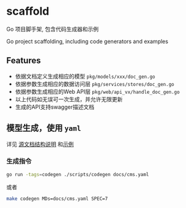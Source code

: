 # scaffold

Go 项目脚手架, 包含代码生成器和示例

Go project scaffolding, including code generators and examples

## Features

* 依据文档定义生成相应的模型 `pkg/models/xxx/doc_gen.go`
* 依据参数生成相应的数据访问层 `pkg/services/stores/doc_gen.go`
* 依据参数生成相应的Web API层 `pkg/web/api_vx/handle_doc_gen.go`
* 以上代码如无误可一次生成，并允许无限更新
* 生成的API支持swagger描述文档

## 模型生成，使用 `yaml`

详见 [源文档结构说明](docs/) 和[示例](docs/cms.yaml)

### 生成指令

```bash
go run -tags=codegen ./scripts/codegen docs/cms.yaml
```

或者
```bash
make codegen MDs=docs/cms.yaml SPEC=7
```
